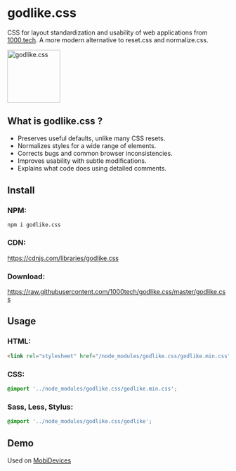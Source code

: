 # godlike.css
CSS for layout standardization and usability of web applications from [1000.tech](http://1000.tech). 
A more modern alternative to reset.css and normalize.css.

<a href="https://github.com/1000tech/godlike.css">
<img
  src="http://1000.tech/img/pages/godlike/godlike.png" alt="godlike.css"
  width="120" height="120">
</a>

## What is godlike.css ?

* Preserves useful defaults, unlike many CSS resets.
* Normalizes styles for a wide range of elements.
* Corrects bugs and common browser inconsistencies.
* Improves usability with subtle modifications.
* Explains what code does using detailed comments.

## Install

### NPM:
```smartyconfig
npm i godlike.css
```
    
### CDN:

 https://cdnjs.com/libraries/godlike.css
    
### Download:

 https://raw.githubusercontent.com/1000tech/godlike.css/master/godlike.css

## Usage

### HTML:
```html
<link rel="stylesheet" href="/node_modules/godlike.css/godlike.min.css">
```

### CSS:
```css
@import '../node_modules/godlike.css/godlike.min.css';
```

### Sass, Less, Stylus:
```css
@import '../node_modules/godlike.css/godlike';
```

## Demo
Used on [MobiDevices](https://mobidevices.ru)
